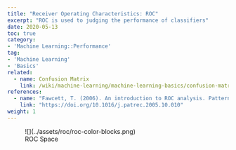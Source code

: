 ```yaml
---
title: "Receiver Operating Characteristics: ROC"
excerpt: "ROC is used to judging the performance of classifiers"
date: 2020-05-13
toc: true
category:
- 'Machine Learning::Performance'
tag:
- 'Machine Learning'
- 'Basics'
related:
  - name: Confusion Matrix
    link: /wiki/machine-learning/machine-learning-basics/confusion-matrix
references:
  - name: "Fawcett, T. (2006). An introduction to ROC analysis. Pattern Recognition Letters, 27(8), 861–874."
    link: "https://doi.org/10.1016/j.patrec.2005.10.010"
weight: 1
---
```



<figure markdown="1">
![](../assets/roc/roc-color-blocks.png)
<figcaption markdown="1">
ROC Space
</figcaption>
</figure>





